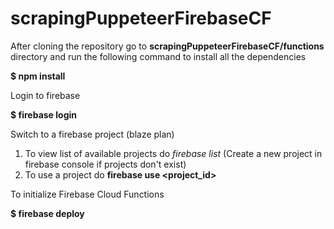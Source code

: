 # scrapingPuppeteerFirebaseCF

After cloning the repository go to **scrapingPuppeteerFirebaseCF/functions** directory and run the following command to install all the dependencies

**$ npm install**

Login to firebase

**$ firebase login**

Switch to a firebase project (blaze plan)
   1. To view list of available projects do *firebase list* (Create a new project in firebase console if projects don't exist)
   2. To use a project do  **firebase use <project_id>**

To initialize Firebase Cloud Functions

 **$ firebase deploy**
